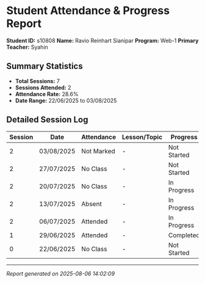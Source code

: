 # Student Attendance & Progress Report

**Student ID:** s10808
**Name:** Ravio Reinhart Sianipar
**Program:** Web-1
**Primary Teacher:** Syahin

## Summary Statistics
- **Total Sessions:** 7
- **Sessions Attended:** 2
- **Attendance Rate:** 28.6%
- **Date Range:** 22/06/2025 to 03/08/2025

## Detailed Session Log

| Session | Date | Attendance | Lesson/Topic | Progress |
|---------|------|------------|--------------|----------|
| 2 | 03/08/2025 | Not Marked | - | Not Started |
| 2 | 27/07/2025 | No Class | - | Not Started |
| 2 | 20/07/2025 | No Class | - | In Progress |
| 2 | 13/07/2025 | Absent | - | In Progress |
| 2 | 06/07/2025 | Attended | - | In Progress |
| 1 | 29/06/2025 | Attended | - | Completed |
| 0 | 22/06/2025 | No Class | - | Not Started |

---
*Report generated on 2025-08-06 14:02:09*
